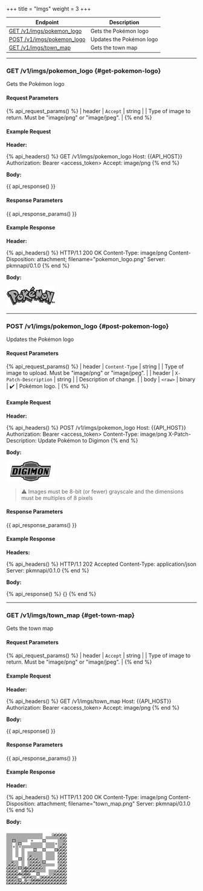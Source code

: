 +++
title = "Imgs"
weight = 3
+++

| Endpoint                                         | Description              |
|--------------------------------------------------|--------------------------|
| [GET /v1/imgs/pokemon_logo](#get-pokemon-logo)   | Gets the Pokémon logo    |
| [POST /v1/imgs/pokemon_logo](#post-pokemon-logo) | Updates the Pokémon logo |
| [GET /v1/imgs/town_map](#get-town-map)           | Gets the town map        |

---

### GET /v1/imgs/pokemon_logo {#get-pokemon-logo}

Gets the Pokémon logo

#### Request Parameters

{% api_request_params() %}
| header | `Accept` | string | | Type of image to return. Must be "image/png" or "image/jpeg". |
{% end %}

#### Example Request

**Header:**

{% api_headers() %}
GET /v1/imgs/pokemon_logo
Host: {{API_HOST}}
Authorization: Bearer <access_token>
Accept: image/png
{% end %}

**Body:**

{{ api_response() }}

#### Response Parameters

{{ api_response_params() }}

#### Example Response

**Header:**

{% api_headers() %}
HTTP/1.1 200 OK
Content-Type: image/png
Content-Disposition: attachment; filename="pokemon_logo.png"
Server: pkmnapi/0.1.0
{% end %}

**Body:**

![pokemon_logo.png](/img/response/pokemon_logo.png)

---

### POST /v1/imgs/pokemon_logo {#post-pokemon-logo}

Updates the Pokémon logo

#### Request Parameters

{% api_request_params() %}
| header | `Content-Type`        | string |   | Type of image to upload. Must be "image/png" or "image/jpeg". |
| header | `X-Patch-Description` | string |   | Description of change.                                        |
| body   | `<raw>`               | binary | ✔️ | Pokémon logo.                                                 |
{% end %}

#### Example Request

**Header:**

{% api_headers() %}
POST /v1/imgs/pokemon_logo
Host: {{API_HOST}}
Authorization: Bearer <access_token>
Content-Type: image/png
X-Patch-Description: Update Pokémon to Digimon
{% end %}

**Body:**

![leaf.png](/img/request/digimon_logo.png)

> ⚠️ Images must be 8-bit (or fewer) grayscale and the dimensions must be multiples of 8 pixels

#### Response Parameters

{{ api_response_params() }}

#### Example Response

**Headers:**

{% api_headers() %}
HTTP/1.1 202 Accepted
Content-Type: application/json
Server: pkmnapi/0.1.0
{% end %}

**Body:**

{% api_response() %}
{}
{% end %}

---

### GET /v1/imgs/town_map {#get-town-map}

Gets the town map

#### Request Parameters

{% api_request_params() %}
| header | `Accept` | string | | Type of image to return. Must be "image/png" or "image/jpeg". |
{% end %}

#### Example Request

**Header:**

{% api_headers() %}
GET /v1/imgs/town_map
Host: {{API_HOST}}
Authorization: Bearer <access_token>
Accept: image/png
{% end %}

**Body:**

{{ api_response() }}

#### Response Parameters

{{ api_response_params() }}

#### Example Response

**Header:**

{% api_headers() %}
HTTP/1.1 200 OK
Content-Type: image/png
Content-Disposition: attachment; filename="town_map.png"
Server: pkmnapi/0.1.0
{% end %}

**Body:**

![towm_map.png](/img/response/town_map.png)
